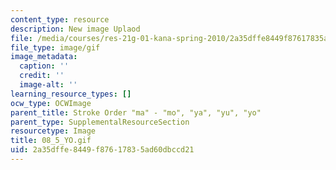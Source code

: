 ```yaml
---
content_type: resource
description: New image Uplaod
file: /media/courses/res-21g-01-kana-spring-2010/2a35dffe8449f87617835ad60dbccd21_08_5_YO.gif
file_type: image/gif
image_metadata:
  caption: ''
  credit: ''
  image-alt: ''
learning_resource_types: []
ocw_type: OCWImage
parent_title: Stroke Order "ma" - "mo", "ya", "yu", "yo"
parent_type: SupplementalResourceSection
resourcetype: Image
title: 08_5_YO.gif
uid: 2a35dffe-8449-f876-1783-5ad60dbccd21
---
```

